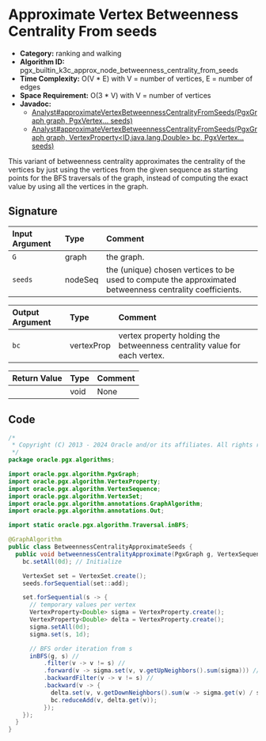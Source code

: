 # Approximate Vertex Betweenness Centrality From seeds

- **Category:** ranking and walking
- **Algorithm ID:** pgx_builtin_k3c_approx_node_betweenness_centrality_from_seeds
- **Time Complexity:** O(V * E) with V = number of vertices, E = number of edges
- **Space Requirement:** O(3 * V) with V = number of vertices
- **Javadoc:**
  - [Analyst#approximateVertexBetweennessCentralityFromSeeds(PgxGraph graph, PgxVertex<ID>... seeds)](https://docs.oracle.com/en/database/oracle/property-graph/24.3/spgjv/oracle/pgx/api/Analyst.html#approximateVertexBetweennessCentralityFromSeeds_oracle_pgx_api_PgxGraph_oracle_pgx_api_PgxVertex____)
  - [Analyst#approximateVertexBetweennessCentralityFromSeeds(PgxGraph graph, VertexProperty<ID,java.lang.Double> bc, PgxVertex<ID>... seeds)](https://docs.oracle.com/en/database/oracle/property-graph/24.3/spgjv/oracle/pgx/api/Analyst.html#approximateVertexBetweennessCentralityFromSeeds_oracle_pgx_api_PgxGraph_oracle_pgx_api_VertexProperty_oracle_pgx_api_PgxVertex____)

This variant of betweenness centrality approximates the centrality of the vertices by just using the vertices from the given sequence as starting points for the BFS traversals of the graph, instead of computing the exact value by using all the vertices in the graph.

## Signature

| Input Argument | Type | Comment |
| :--- | :--- | :--- |
| `G` | graph | the graph. |
| `seeds` | nodeSeq | the (unique) chosen vertices to be used to compute the approximated betweenness centrality coefficients. |

| Output Argument | Type | Comment |
| :--- | :--- | :--- |
| `bc` | vertexProp<double> | vertex property holding the betweenness centrality value for each vertex. |

| Return Value | Type | Comment |
| :--- | :--- | :--- |
| | void | None |

## Code

```java
/*
 * Copyright (C) 2013 - 2024 Oracle and/or its affiliates. All rights reserved.
 */
package oracle.pgx.algorithms;

import oracle.pgx.algorithm.PgxGraph;
import oracle.pgx.algorithm.VertexProperty;
import oracle.pgx.algorithm.VertexSequence;
import oracle.pgx.algorithm.VertexSet;
import oracle.pgx.algorithm.annotations.GraphAlgorithm;
import oracle.pgx.algorithm.annotations.Out;

import static oracle.pgx.algorithm.Traversal.inBFS;

@GraphAlgorithm
public class BetweennessCentralityApproximateSeeds {
  public void betweennessCentralityApproximate(PgxGraph g, VertexSequence seeds, @Out VertexProperty<Double> bc) {
    bc.setAll(0d); // Initialize

    VertexSet set = VertexSet.create();
    seeds.forSequential(set::add);

    set.forSequential(s -> {
      // temporary values per vertex
      VertexProperty<Double> sigma = VertexProperty.create();
      VertexProperty<Double> delta = VertexProperty.create();
      sigma.setAll(0d);
      sigma.set(s, 1d);

      // BFS order iteration from s
      inBFS(g, s) //
          .filter(v -> v != s) //
          .forward(v -> sigma.set(v, v.getUpNeighbors().sum(sigma))) //
          .backwardFilter(v -> v != s) //
          .backward(v -> {
            delta.set(v, v.getDownNeighbors().sum(w -> sigma.get(v) / sigma.get(w) * (1 + delta.get(w))));
            bc.reduceAdd(v, delta.get(v));
          });
    });
  }
}
```
